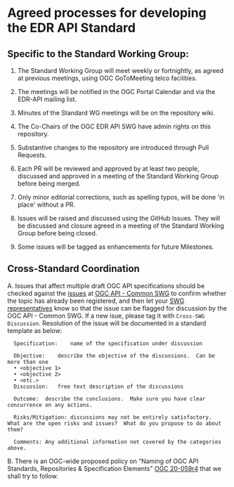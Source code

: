 # Agreed processes for developing the EDR API Standard

## Specific to the Standard Working Group:

1. The Standard Working Group will meet weekly or fortnightly, as agreed at previous meetings, using OGC GoToMeeting telco facilities.

2. The meetings will be notified in the OGC Portal Calendar and via the EDR-API mailing list.

3. Minutes of the Standard WG meetings will be on the repository wiki.

4. The Co-Chairs of the OGC EDR API SWG have admin rights on this repository.

5. Substantive changes to the repository are introduced through Pull Requests.

6. Each PR will be reviewed and approved by at least two people, discussed and approved in a meeting of the Standard Working Group before being merged.

7. Only minor editorial corrections, such as spelling typos, will be done 'in place' without a PR.

8. Issues will be raised and discussed using the GitHub Issues. They will be discussed and closure agreed in a meeting of the Standard Working Group before being closed.

9. Some issues will be tagged as enhancements for future Milestones.

## Cross-Standard Coordination

A. Issues that affect multiple draft OGC API specifications should be checked against the [issues](https://github.com/orgs/opengeospatial/projects/4) at [OGC API - Common SWG](https://github.com/opengeospatial/oapi_common) to confirm whether the topic has already been registered, and then let your [SWG representatives](https://github.com/opengeospatial/oapi_common/wiki/Cross-SWG-Coordination-Representatives) know so that the issue can be flagged for discussion by the OGC API - Common SWG. If a new isue, please tag it with `Cross-SWG Discussion`. Resolution of the issue will be documented in a standard template as below:
 
      Specification:	name of the specification under discussion

      Objective:	describe the objective of the discussions.  Can be more than one
      •	<objective 1>
      •	<objective 2>
      •	<etc.>
      Discussion:	free text description of the discussions

      Outcome:	describe the conclusions.  Make sure you have clear concurrence on any actions.

      Risks/Mitigation:	discussions may not be entirely satisfactory.  What are the open risks and issues?  What do you propose to do about them?

      Comments:	Any additional information not covered by the categories above.

B. There is an OGC-wide proposed policy on “Naming of OGC API Standards, Repositories & Specification Elements" [OGC 20-059r4](https://portal.ogc.org/files/?artifact_id=94196&version=1) that we shall try to follow.
